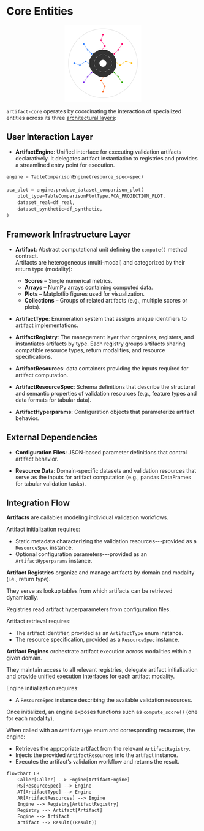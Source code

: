 # Core Entities

<p align="center">
  <img src="../assets/artifact_ml_logo.svg" width="200" alt="Artifact-ML Logo">
</p>

`artifact-core` operates by coordinating the interaction of specialized entities across its three [architectural layers](architecture.md):

## User Interaction Layer

- **ArtifactEngine**: Unified interface for executing validation artifacts declaratively. It delegates artifact instantiation to registries and provides a streamlined entry point for execution.

```python
engine = TableComparisonEngine(resource_spec=spec)

pca_plot = engine.produce_dataset_comparison_plot(
    plot_type=TableComparisonPlotType.PCA_PROJECTION_PLOT,
    dataset_real=df_real,
    dataset_synthetic=df_synthetic,
)
```

## Framework Infrastructure Layer

- **Artifact**: Abstract computational unit defining the `compute()` method contract.  
  Artifacts are heterogeneous (multi-modal) and categorized by their return type (modality):
  - **Scores** – Single numerical metrics.
  - **Arrays** – NumPy arrays containing computed data.
  - **Plots** – Matplotlib figures used for visualization.
  - **Collections** – Groups of related artifacts (e.g., multiple scores or plots).

- **ArtifactType**: Enumeration system that assigns unique identifiers to artifact implementations.

- **ArtifactRegistry**: The management layer that organizes, registers, and instantiates artifacts by type. Each registry groups artifacts sharing compatible resource types, return modalities, and resource specifications.

- **ArtifactResources**: data containers providing the inputs required for artifact computation.  

- **ArtifactResourceSpec**: Schema definitions that describe the structural and semantic properties of validation resources (e.g., feature types and data formats for tabular data).

- **ArtifactHyperparams**: Configuration objects that parameterize artifact behavior.

## External Dependencies

- **Configuration Files**: JSON-based parameter definitions that control artifact behavior.

- **Resource Data**: Domain-specific datasets and validation resources that serve as the inputs for artifact computation (e.g., pandas DataFrames for tabular validation tasks).

## Integration Flow

**Artifacts** are callables modeling individual validation workflows.

Artifact initialization requires:

- Static metadata characterizing the validation resources---provided as a `ResourceSpec` instance.
- Optional configuration parameters---provided as an `ArtifactHyperparams` instance.

**Artifact Registries** organize and manage artifacts by domain and modality (i.e., return type).

They serve as lookup tables from which artifacts can be retrieved dynamically.

Registries read artifact hyperparameters from configuration files.

Artifact retrieval requires:

- The artifact identifier, provided as an `ArtifactType` enum instance.
- The resource specification, provided as a `ResourceSpec` instance.  

**Artifact Engines** orchestrate artifact execution across modalities within a given domain.

They maintain access to all relevant registries, delegate artifact initialization and provide unified execution interfaces for each artifact modality.

Engine initialization requires:

- A `ResourceSpec` instance describing the available validation resources.

Once initialized, an engine exposes functions such as `compute_score()` (one for each modality).

When called with an `ArtifactType` enum and corresponding resources, the engine:

- Retrieves the appropriate artifact from the relevant `ArtifactRegistry`.
- Injects the provided `ArtifactResources` into the artifact instance.
- Executes the artifact’s validation workflow and returns the result.

```mermaid
flowchart LR
    Caller[Caller] --> Engine[ArtifactEngine]
    RS[ResourceSpec] --> Engine
    AT[ArtifactType] --> Engine
    AR[ArtifactResources] --> Engine
    Engine --> Registry[ArtifactRegistry]
    Registry --> Artifact[Artifact]
    Engine --> Artifact
    Artifact --> Result((Result))
```